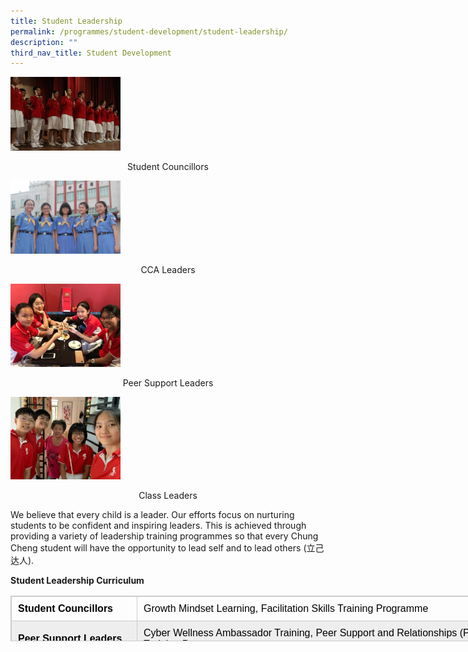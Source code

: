 ```yaml
---
title: Student Leadership
permalink: /programmes/student-development/student-leadership/
description: ""
third_nav_title: Student Development
---
```

<html>
<body>
<p><a href="/student-development/learning-for-life-programme-llp">
<img src="/images/IMG_8353-300x200.jpeg"  style="width:35%">
</a></p>
</body>
</html>

<p style="text-align:center;">Student Councillors</p>

<html>
<body>
<p><a href="/student-development/learning-for-life-programme-llp">
<img src="/images/IMG_8364-768x512.jpeg"  style="width:35%">
</a></p>
</body>
</html>

<p style="text-align:center;">CCA Leaders</p>

<html>
<body>
<p><a href="/student-development/learning-for-life-programme-llp">
<img src="/images/PSL-300x225.jpeg"  style="width:35%">
</a></p>
</body>
</html>

<p style="text-align:center;">Peer Support Leaders</p>

<html>
<body>
<p><a href="/student-development/learning-for-life-programme-llp">
<img src="/images/Class-Leaders-300x225.jpeg"  style="width:35%">
</a></p>
</body>
</html>

<p style="text-align:center;">Class Leaders</p>

We believe that every child is a leader. Our efforts focus on nurturing students to be confident and inspiring leaders. This is achieved through providing a variety of leadership training programmes so that every Chung Cheng student will have the opportunity to lead self and to lead others (立己达人).

**Student Leadership Curriculum**

<table style="box-sizing: border-box; border: 1px solid rgba(0, 0, 0, 0.2); border-collapse: collapse; color: rgb(0, 0, 0); font-family: Montserrat, &quot;Noto Sans SC&quot;, sans-serif; font-size: medium; font-style: normal; font-variant-ligatures: normal; font-variant-caps: normal; font-weight: 400; letter-spacing: normal; orphans: 2; text-align: start; text-transform: none; white-space: normal; widows: 2; word-spacing: 0px; -webkit-text-stroke-width: 0px; text-decoration-thickness: initial; text-decoration-style: initial; text-decoration-color: initial; height: 73px; width: 794px;"><tbody style="box-sizing: border-box;"><tr style="box-sizing: border-box; height: 24px;"><td style="box-sizing: border-box; padding: 10px; border: 1px solid rgb(204, 204, 204); width: 201px; height: 24px;"><strong style="box-sizing: border-box; font-weight: bolder;">Student Councillors&nbsp;</strong></td><td style="box-sizing: border-box; padding: 10px; border: 1px solid rgb(204, 204, 204); width: 579px; height: 24px;">Growth Mindset Learning, Facilitation Skills Training Programme</td></tr><tr style="box-sizing: border-box; background: rgb(238, 238, 238); height: 24px;"><td style="box-sizing: border-box; padding: 10px; border: 1px solid rgb(204, 204, 204); width: 201px; height: 24px;"><strong style="box-sizing: border-box; font-weight: bolder;">Peer Support Leaders</strong></td><td style="box-sizing: border-box; padding: 10px; border: 1px solid rgb(204, 204, 204); width: 579px; height: 24px;">Cyber Wellness Ambassador Training, Peer Support and Relationships (PSR) Training Programme</td></tr><tr style="box-sizing: border-box; height: 24px;"><td style="box-sizing: border-box; padding: 10px; border: 1px solid rgb(204, 204, 204); width: 201px; height: 24px;"><strong style="box-sizing: border-box; font-weight: bolder;">Class Leaders</strong></td><td style="box-sizing: border-box; padding: 10px; border: 1px solid rgb(204, 204, 204); width: 579px; height: 24px;">Class Leadership Training Programme</td></tr></tbody></table>